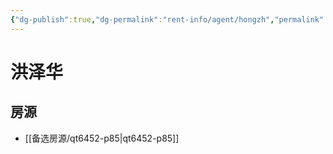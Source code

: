 ```yaml
---
{"dg-publish":true,"dg-permalink":"rent-info/agent/hongzh","permalink":"/rent-info/agent/hongzh/"}
---
```



# 洪泽华

## 房源

- [[备选房源/qt6452-p85\|qt6452-p85]]

